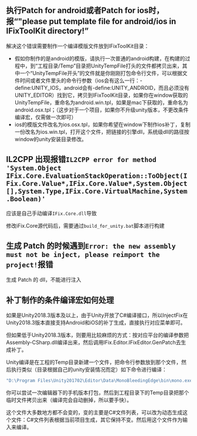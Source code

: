 ## 执行Patch for android或者Patch for ios时，报“"please put template file for android/ios in IFixToolKit directory!”

解决这个错误需要制作一个编译模版文件放到IFixToolKit目录：

* 假如你制作的是android的模版，请执行一次普通的android构建，在构建的过程中，到“工程目录/Temp”目录把UnityTempFile打头的文件都拷贝出来，其中一个“UnityTempFile开头”的文件就是你刚刚打包命令行文件，可以根据文件时间或者文件里头的命令行参数（ios会有这么一行：-define:UNITY_IOS，android会有-define:UNITY_ANDROID，而且必须没有UNITY_EDITOR）找到它，拷贝到IFixToolKit目录，如果你在window获取的UnityTempFile，重命名为android.win.tpl，如果是mac下获取的，重命名为android.osx.tpl；（这步对于一个项目，如果你不升级unity版本，不更改条件编译宏，仅需做一次即可）
* ios的模版文件改名为ios.osx.tpl，如果你希望在window下制作ios补丁，复制一份改名为ios.win.tpl，打开这个文件，把链接的引擎dll，系统级dll的路径按window的unity安装目录修改。

## IL2CPP 出现报错`IL2CPP error for method 'System.Object IFix.Core.EvaluationStackOperation::ToObject(IFix.Core.Value*,IFix.Core.Value*,System.Object[],System.Type,IFix.Core.VirtualMachine,System.Boolean)'`

应该是自己手动编译`IFix.Core.dll`导致

修改iFix.Core源代码后，需要通过`build_for_unity.bat`脚本进行构建

## 生成 Patch 的时候遇到`Error: the new assembly must not be inject, please reimport the project!`报错

生成 Patch 的 dll，不能进行注入

## 补丁制作的条件编译宏如何处理

如果是Unity2018.3版本及以上，由于Unity开放了C#编译接口，所以InjectFix在Unity2018.3版本直接支持Android和iOS的补丁生成，直接执行对应菜单即可。

但如果低于Unity2018.3版本，则要用比较麻烦的方式：按对应平台的编译参数把Assembly-CSharp.dll编译出来，然后调用IFix.Editor.IFixEditor.GenPatch去生成补丁。

Unity编译是在工程的Temp目录新建一个文件，把命令行参数放到那个文件，然后执行类似（目录根据自己的unity安装情况而定）如下命令进行编译：

~~~bash
"D:\Program Files\Unity201702\Editor\Data\MonoBleedingEdge\bin\mono.exe" "D:\Program Files\Unity201702\Editor\Data\MonoBleedingEdge\lib\mono\4.5\mcs.exe"  @Temp/UnityTempFile-55a959adddae39f4aaa18507dd165989
~~~

你可以尝试一次编辑器下的手机版本打包，然后到工程目录下的Temp目录把那个临时文件拷贝出来（编译完会自动删掉，所以要手快）。

这个文件大多数地方都不会变的，变的主要是C#文件列表，可以改为动态生成这个文件：C#文件列表根据当前项目生成，其它保持不变。然后用这个文件作为输入来编译。
